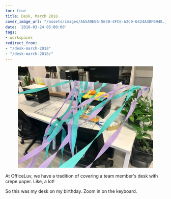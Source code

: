 ```yaml
---
toc: true
title: Desk, March 2018
cover_image_url: "/assets/images/A65A9EE6-5E50-4FCE-A2C0-6424A4DF0948.jpeg"
date: '2018-03-24 05:00:00'
tags:
- workspaces
redirect_from:
- "/desk-march-2018"
- "/desk-march-2018/"
---
```


<figure class="kg-card kg-image-card"><img src="/assets/images/A65A9EE6-5E50-4FCE-A2C0-6424A4DF0948.jpeg" /></figure>

At OfficeLuv, we have a tradition of covering a team member's desk with crepe paper. Like, a lot!

So this was my desk on my birthday. Zoom in on the keyboard.


